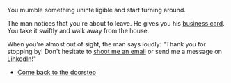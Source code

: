 You mumble something unintelligible and start turning around.

The man notices that you're about to leave. He gives you his [business card](https://card.yvesgurcan.com/). You take it swiftly and walk away from the house.

When you're almost out of sight, the man says loudly: "Thank you for stopping by! Don't hesitate to [shoot me an email](mailto:gurcan.yves@gmail.com) or send me a message on [LinkedIn](https://linkedin.com/in/yvesgurcan)!"

- [Come back to the doorstep](questions.md)
